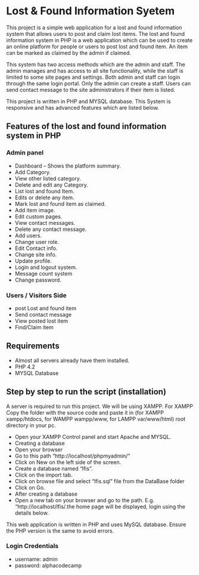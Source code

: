 # Lost & Found Information Syetem

This project is a simple web application for a lost and found information system that allows users to post and claim lost items.
The lost and found information system in PHP is a web application which can be used to create an online platform for people or users to post lost and found item. An item can be marked as claimed by the admin if claimed.

This system has two access methods which are the admin and staff. The admin manages and has access to all site functionality, while the staff is limited to some site pages and settings. Both admin and staff can login through the same login portal. Only the admin can create a staff. Users can send contact message to the site administrators if their item is listed.

This project is written in PHP and MYSQL database. This System is responsive and has advanced features which are listed below.

## Features of the lost and found information system in PHP

### Admin panel

- Dashboard – Shows the platform summary.
- Add Category.
- View other listed category.
- Delete and edit any Category.
- List lost and found Item.
- Edits or delete any item.
- Mark lost and found item as claimed.
- Add item image.
- Edit custom pages.
- View contact messages.
- Delete any contact message.
- Add users.
- Change user role.
- Edit Contact info.
- Change site info.
- Update profile.
- Login and logout system.
- Message count system
- Change password.

### Users / Visitors Side

- post Lost and found item
- Send contact message
- View posted lost item
- Find/Claim item

## Requirements

- Almost all servers already have them installed.
- PHP 4.2
- MYSQL Database

## Step by step to run the script (installation)

A server is required to run this project. We will be using XAMPP.
For XAMPP
Copy the folder with the source code and paste it in (for XAMPP xampp/htdocs, for WAMPP wampp/www, for LAMPP var/www/html) root directory in your pc.

- Open your XAMPP Control panel and start Apache and MYSQL.
- Creating a database
- Open your browser
- Go to this path “http://localhost/phpmyadmin/”
- Click on New on the left side of the screen.
- Create a database named “lfis”.
- Click on the import tab.
- Click on browse file and select “lfis.sql” file from the DataBase folder
- Click on Go.
- After creating a database
- Open a new tab on your browser and go to the path. E.g. “http://localhost/lfis/.the home page will be displayed, login using the details below.

This web application is written in PHP and uses MySQL database. Ensure the PHP version is the same to avoid errors.

### Login Credentials

- username: admin
- password: alphacodecamp
